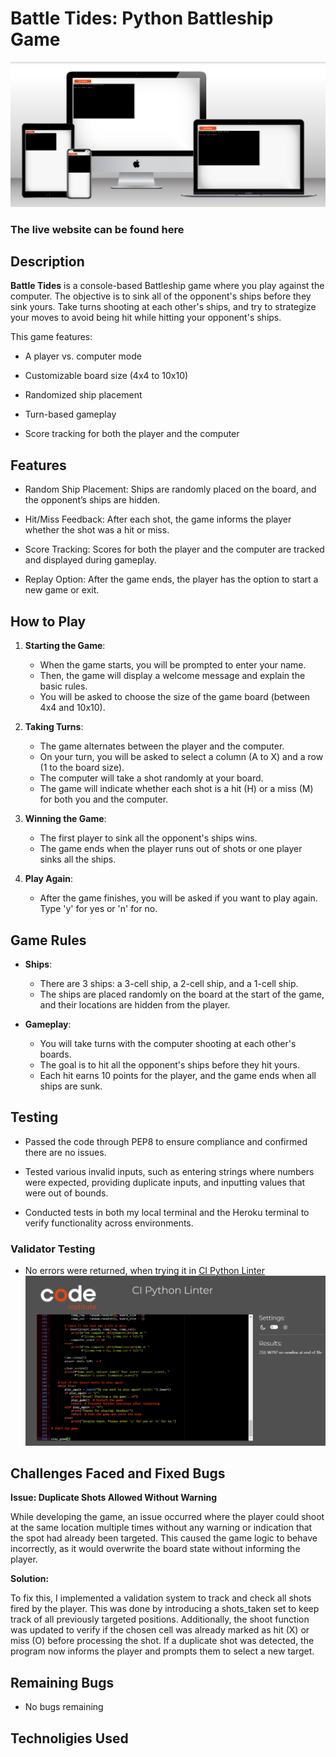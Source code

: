 # Battle Tides: Python Battleship Game

![mockup](Mockup.png)

### The live website can be found here <a href="https://battle-tides-a97dab86fdf8.herokuapp.com/"></a>

## Description
**Battle Tides**  is a console-based Battleship game where you play against the computer. The objective is to sink all of the opponent's ships before they sink yours. Take turns shooting at each other's ships, and try to strategize your moves to avoid being hit while hitting your opponent's ships.

This game features:

- A player vs. computer mode
* Customizable board size (4x4 to 10x10)
+ Randomized ship placement
- Turn-based gameplay
* Score tracking for both the player and the computer

## Features

- Random Ship Placement: Ships are randomly placed on the board, and the opponent’s ships are hidden.
* Hit/Miss Feedback: After each shot, the game informs the player whether the shot was a hit or miss.
+ Score Tracking: Scores for both the player and the computer are tracked and displayed during gameplay.
- Replay Option: After the game ends, the player has the option to start a new game or exit.

## How to Play

1. **Starting the Game**:

    - When the game starts, you will be prompted to enter your name.<br>
    * Then, the game will display a welcome message and explain the basic rules.<br>
    + You will be asked to choose the size of the game board (between 4x4 and 10x10).<br>

2. **Taking Turns**:

    - The game alternates between the player and the computer.<br>
    * On your turn, you will be asked to select a column (A to X) and a row (1 to the board size).<br>
    + The computer will take a shot randomly at your board.<br>
    - The game will indicate whether each shot is a hit (H) or a miss (M) for both you and the computer.<br>

3. **Winning the Game**:

    - The first player to sink all the opponent's ships wins.<br>
    * The game ends when the player runs out of shots or one player sinks all the ships.<br>

4. **Play Again**:

    - After the game finishes, you will be asked if you want to play again. Type 'y' for yes or 'n' for no.<br>


## Game Rules

- **Ships**:

    - There are 3 ships: a 3-cell ship, a 2-cell ship, and a 1-cell ship.
    * The ships are placed randomly on the board at the start of the game, and their locations are hidden from the player.

* **Gameplay**:

    - You will take turns with the computer shooting at each other's boards.
    * The goal is to hit all the opponent's ships before they hit yours.
    + Each hit earns 10 points for the player, and the game ends when all ships are sunk.

## Testing

- Passed the code through PEP8 to ensure compliance and confirmed there are no issues.
* Tested various invalid inputs, such as entering strings where numbers were expected, providing duplicate inputs, and inputting values that were out of bounds.
+ Conducted tests in both my local terminal and the Heroku terminal to verify functionality across environments.

### Validator Testing

- No errors were returned, when trying it in <a href="https://pep8ci.herokuapp.com/">CI Python Linter</a>
![linther](CIPythonlinter.png)

## Challenges Faced and Fixed Bugs
**Issue: Duplicate Shots Allowed Without Warning**

While developing the game, an issue occurred where the player could shoot at the same location multiple times without any warning or indication that the spot had already been targeted. This caused the game logic to behave incorrectly, as it would overwrite the board state without informing the player.

**Solution:**

To fix this, I implemented a validation system to track and check all shots fired by the player. This was done by introducing a shots_taken set to keep track of all previously targeted positions. Additionally, the shoot function was updated to verify if the chosen cell was already marked as hit (X) or miss (O) before processing the shot. If a duplicate shot was detected, the program now informs the player and prompts them to select a new target.


## Remaining Bugs

- No bugs remaining

## Technoligies Used
